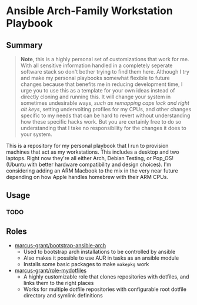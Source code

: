 Ansible Arch-Family Workstation Playbook
========================================

Summary
-------

> **Note**, this is a highly personal set of customizations that work for me. With all sensitive information handled in a completely seperate software stack so don't bother trying to find them here. Although I try and make my personal playbooks somewhat flexible to future changes because that benefits me in reducing development time, I urge you to use this as a template for your own ideas instead of directly cloning and running this. It will change your system in sometimes undesirable ways, *such as remapping caps lock and right alt keys*, setting undervolting profiles for my CPUs, and other changes specific to my needs that can be hard to revert without understanding how these specific hacks work. But you are certainly free to do so understanding that I take no responsibility for the changes it does to your system.

This is a repository for my personal playbook that I run to provision machines that act as my workstations. This includes a desktop and two laptops. Right now they're all either Arch, Debian Testing, or Pop_OS! (Ubuntu with better hardware compatibility and design choices). I'm considering adding an ARM Macbook to the mix in the very near future depending on how Apple handles homebrew with their ARM CPUs.

Usage
-----

### TODO

Roles
-----

- [marcus-grant/bootstrap-ansible-arch](https://github.com/marcus-grant/role-bootstrap-ansible-arch)
    - Used to bootstrap arch installations to be controlled by ansible
    - Also makes it possible to use AUR in tasks as an ansible module
    - Installs some basic packages to make `makepkg` work
- [marcus-grant/role-mydotfiles](https://github.com/marcus-grant/role-mydotfiles)
    - A highly customizable role that clones repositories with dotfiles, and links them to the right places
    - Works for multiple dotfile repositories with configurable root dotfile directory and symlink definitions
